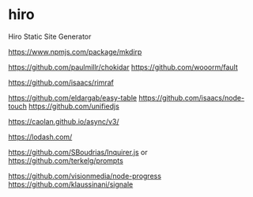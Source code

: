 # hiro

Hiro Static Site Generator

https://www.npmjs.com/package/mkdirp

https://github.com/paulmillr/chokidar
https://github.com/wooorm/fault

https://github.com/isaacs/rimraf

https://github.com/eldargab/easy-table
https://github.com/isaacs/node-touch
https://github.com/unifiedjs

https://caolan.github.io/async/v3/

https://lodash.com/

https://github.com/SBoudrias/Inquirer.js or
https://github.com/terkelg/prompts

https://github.com/visionmedia/node-progress
https://github.com/klaussinani/signale
